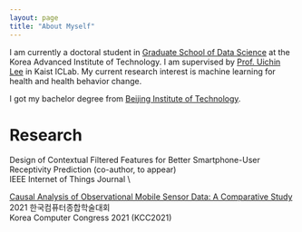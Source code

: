 ```yaml
---
layout: page 
title: "About Myself"
---
```


I am currently a doctoral student in [Graduate School of Data Science](https://ie.kaist.ac.kr/) at the Korea Advanced Institute of Technology. I am supervised by [Prof. Uichin Lee](http://ic.kaist.ac.kr/wiki/wiki.cgi?UichinLee) in Kaist ICLab. My current research interest is machine learning for health and health behavior change. 

I got my bachelor degree from [Beijing Institute of Technology](https://english.bit.edu.cn/).

# Research
Design of Contextual Filtered Features for Better Smartphone-User Receptivity Prediction (co-author, to appear) \
IEEE Internet of Things Journal \

[Causal Analysis of Observational Mobile Sensor Data: A Comparative Study](https://www.dbpia.co.kr/journal/articleDetail?nodeId=NODE10582857) \
2021 한국컴퓨터종합학술대회 \
Korea Computer Congress 2021 (KCC2021)

